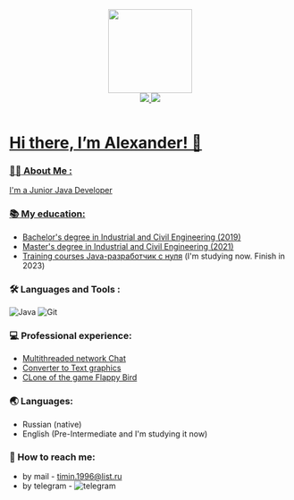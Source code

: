 <div id="header" align="center">
  <img src="https://media.giphy.com/media/wpoLqr5FT1sY0/giphy.gif" width="150"/>
</div>
<div id="badges" align="center">
    <a href="https://www.instagram.com/timin_alex">
  <img src="https://img.shields.io/badge/instagram-white?logo=instagram&logoColor=red&style=for-the-badge"/>
       <a href="https://vk.com/timin777aleksandr">
  <img src="https://img.shields.io/badge/vk-white?logo=vk&logoColor=blue&style=for-the-badge"/>
</div>

<p align="center"><img src="https://komarev.com/ghpvc/?username=AlexanderTimin96&style=flat-square&color=blue" alt=""></p>

# Hi there, I’m Alexander! 👋

### :woman_technologist: About Me :

I'm a Junior Java Developer

### :books: My education:

* Bachelor's degree in Industrial and Civil Engineering (2019)
* Master's degree in Industrial and Civil Engineering (2021)
* Training courses [Java-разработчик с нуля](https://netology.ru/programs/java-developer) (I'm studying now. Finish in
   2023)

### :hammer_and_wrench: Languages and Tools :

![Java](https://img.shields.io/badge/java-%23ED8B00.svg?style=for-the-badge&logo=java&logoColor=white) ![Git](https://img.shields.io/badge/git-%23F05033.svg?style=for-the-badge&logo=git&logoColor=white)

### :computer: Professional experience:
      
- [Multithreaded network Chat](https://github.com/AlexanderTimin96/NetworkChat)
- [Converter to Text graphics](https://github.com/AlexanderTimin96/ConverterToTextGrafics)
- [CLone of the game Flappy Bird ](https://github.com/AlexanderTimin96/cloneOfTheGameFlappyBird/tree/main)

### 🌏 Languages:

+ Russian (native)
+ English (Pre-Intermediate and I'm studying it now)

### 💬 How to reach me:

- by mail - timin.1996@list.ru
- by telegram - ![telegram](https://img.shields.io/badge/telegram-blue?logo=telegram&logoColor=white&style=for-the-badge)
